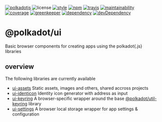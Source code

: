 [![polkadotjs](https://img.shields.io/badge/polkadot-js-orange.svg?style=flat-square)](https://polkadot.js.org)
![license](https://img.shields.io/badge/License-Apache%202.0-blue.svg?style=flat-square)
[![style](https://img.shields.io/badge/code%20style-semistandard-lightgrey.svg?style=flat-square)](https://github.com/Flet/semistandard)
[![npm](https://img.shields.io/npm/v/@polkadot/ui.svg?style=flat-square)](https://www.npmjs.com/package/@polkadot/ui-identicon)
[![travis](https://img.shields.io/travis/polkadot-js/ui.svg?style=flat-square)](https://travis-ci.com/polkadot-js/ui)
[![maintainability](https://img.shields.io/codeclimate/maintainability/polkadot-js/ui.svg?style=flat-square)](https://codeclimate.com/github/polkadot-js/ui/maintainability)
[![coverage](https://img.shields.io/coveralls/polkadot-js/ui.svg?style=flat-square)](https://coveralls.io/github/polkadot-js/ui?branch=master)
[![greenkeeper](https://img.shields.io/badge/greenkeeper-enabled-brightgreen.svg?style=flat-square)](https://greenkeeper.io/)
[![dependency](https://img.shields.io/david/polkadot-js/ui.svg?style=flat-square)](https://david-dm.org/polkadot-js/ui)
[![devDependency](https://img.shields.io/david/dev/polkadot-js/ui.svg?style=flat-square)](https://david-dm.org/polkadot-js/ui#info=devDependencies)

# @polkadot/ui

Basic browser components for creating apps using the polkadot{.js} libraries

## overview

The following libraries are currently available

- [ui-assets](packages/ui-assets/) Static assets, images and others, shared accross projects
- [ui-identicon](packages/ui-identicon/) Identity icon generator with address as input
- [ui-keyring](packages/ui-keyring/) A browser-specific wrapper around the base [@polkadot/util-keyring](https://github.com/polkadot-js/util/) library
- [ui-settings](packages/ui-settings/) A browser local storage wrapper for app settings & configuration

